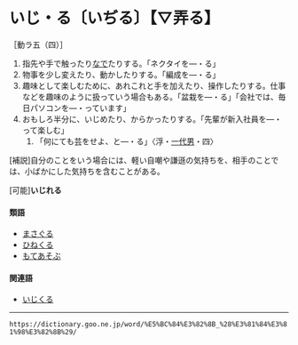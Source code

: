 # いじ・る〔いぢる〕【▽弄る】

［動ラ五（四）］
1.  指先や手で触ったり[なで](なでる（撫でる）)たりする。「ネクタイを―・る」
2.  物事を少し変えたり、動かしたりする。「編成を―・る」
3.  趣味として楽しむために、あれこれと手を加えたり、操作したりする。仕事などを趣味のように扱っていう場合もある。「盆栽を―・る」「会社では、毎日パソコンを―・っています」
4.  おもしろ半分に、いじめたり、からかったりする。「先輩が新入社員を―・って楽しむ」    
    1.  「何にても芸をせよ、と―・る」〈浮・[一代男](https://dictionary.goo.ne.jp/word/%E5%A5%BD%E8%89%B2%E4%B8%80%E4%BB%A3%E7%94%B7/#jn-73468)・四〉
        

\[補説\]自分のことをいう場合には、軽い自嘲や謙遜の気持ちを、相手のことでは、小ばかにした気持ちを含むことがある。

\[可能\]**いじれる**

#### 類語

-   [まさぐる](https://dictionary.goo.ne.jp/word/%E5%BC%84%E3%82%8B_%28%E3%81%BE%E3%81%95%E3%81%90%E3%82%8B%29/#jn-207867)
-   [ひねくる](https://dictionary.goo.ne.jp/word/%E6%8D%BB%E3%81%8F%E3%82%8B/#jn-186556)
-   [もてあそぶ](https://dictionary.goo.ne.jp/word/%E5%BC%84%E3%81%B6/#jn-219504)

#### 関連語

-   [いじくる](https://dictionary.goo.ne.jp/word/%E5%BC%84%E3%81%8F%E3%82%8B/#jn-11198)

---
`https://dictionary.goo.ne.jp/word/%E5%BC%84%E3%82%8B_%28%E3%81%84%E3%81%98%E3%82%8B%29/`
